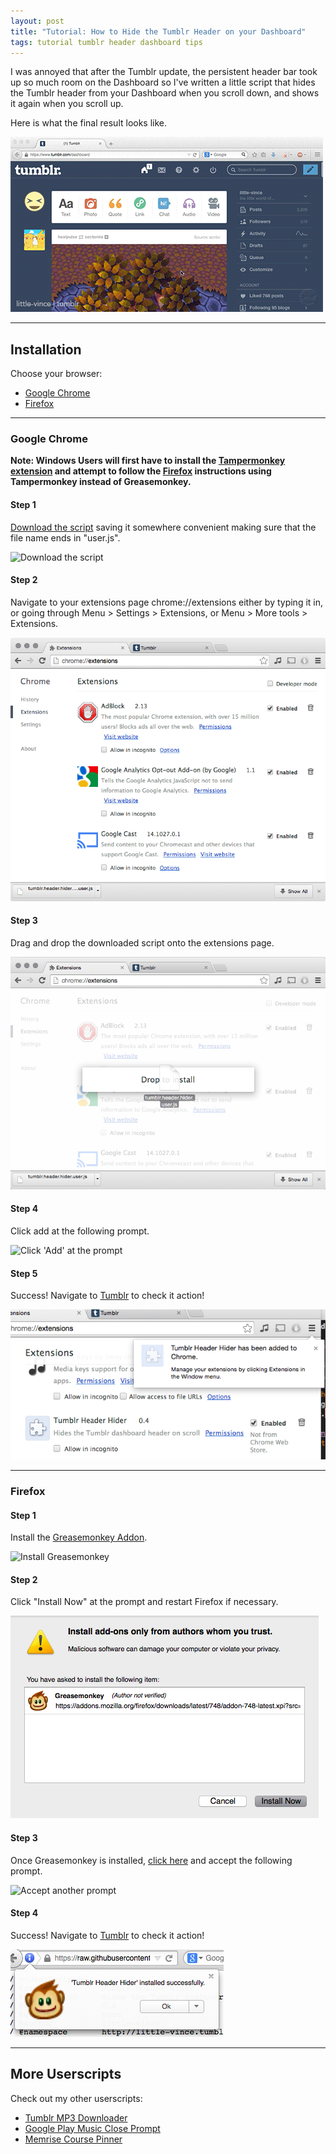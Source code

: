 ```yaml
---
layout: post
title: "Tutorial: How to Hide the Tumblr Header on your Dashboard"
tags: tutorial tumblr header dashboard tips
---
```


I was annoyed that after the Tumblr update, the persistent header bar took up so much room on the Dashboard so I've written a little script that hides the Tumblr header from your Dashboard when you scroll down, and shows it again when you scroll up.

Here is what the final result looks like.

![Result of header hiding](https://github.com/little-vince/tumblr-header-hider/blob/master/screenshots/result.gif?raw=true "Result of head hiding")

---

Installation
------------
Choose your browser:

 * [Google Chrome](#google-chrome)
 * [Firefox](#firefox)

---

### Google Chrome

**Note: Windows Users will first have to install the [Tampermonkey 
extension](https://chrome.google.com/webstore/detail/tampermonkey/dhdgffkkebhmkfjojejmpbldmpobfkfo?hl=en-US) 
and attempt to follow the [Firefox](#firefox) instructions using Tampermonkey 
instead of Greasemonkey.**

#### Step 1
[Download the 
script](https://raw.githubusercontent.com/little-vince/tumblr-header-hider/master/tumblr.header.hider.user.js)
saving it somewhere convenient making sure that the file name ends in 
"user.js".

![Download the script](https://github.com/little-vince/tumblr-header-hider/blob/master/screenshots/chrome/01downloadscript.png?raw=true "Download the 
script")

#### Step 2
Navigate to your extensions page chrome://extensions either by typing it in, or 
going through Menu > Settings > Extensions, or Menu > More tools > Extensions.

![Extensions Page](https://github.com/little-vince/tumblr-header-hider/blob/master/screenshots/chrome/02extensionspage.png?raw=true "Extensions page")

#### Step 3
Drag and drop the downloaded script onto the extensions page.

![Drag and Drop](https://github.com/little-vince/tumblr-header-hider/blob/master/screenshots/chrome/03dragdrop.png?raw=true "Drag and Drop")

#### Step 4
Click add at the following prompt.

![Click 'Add' at the prompt](https://github.com/little-vince/tumblr-header-hider/blob/master/screenshots/chrome/04prompt.png?raw=true "Click 'Add' at 
the prompt")

#### Step 5
Success! Navigate to [Tumblr](http://www.tumblr.com) to check it action!

![Success](https://github.com/little-vince/tumblr-header-hider/blob/master/screenshots/chrome/05success.png?raw=true "Success")

---

### Firefox

#### Step 1
Install the [Greasemonkey 
Addon](https://addons.mozilla.org/en-US/firefox/addon/greasemonkey/).

![Install Greasemonkey](https://github.com/little-vince/tumblr-header-hider/blob/master/screenshots/firefox/01grease.png?raw=true "Install 
Greasemonkey")

#### Step 2
Click "Install Now" at the prompt and restart Firefox if necessary.

![Accept prompt](https://github.com/little-vince/tumblr-header-hider/blob/master/screenshots/firefox/02prompt.png?raw=true "Accept prompt")

#### Step 3
Once Greasemonkey is installed, [click 
here](https://raw.githubusercontent.com/little-vince/tumblr-header-hider/master/tumblr.header.hider.user.js) 
and accept the following prompt.

![Accept another prompt](https://github.com/little-vince/tumblr-header-hider/blob/master/screenshots/firefox/03promptagain.png?raw=true "Accept 
another prompt")

#### Step 4
Success! Navigate to [Tumblr](http://www.tumblr.com) to check it action!

![Success](https://github.com/little-vince/tumblr-header-hider/blob/master/screenshots/firefox/04success.png?raw=true "Success")

---

More Userscripts
----------------
Check out my other userscripts:

 * [Tumblr MP3 Downloader](https://github.com/little-vince/tumblr-download)
 * [Google Play Music Close Prompt](https://github.com/little-vince/google-music-prompt)
 * [Memrise Course Pinner](https://github.com/little-vince/memrise-pinner)
